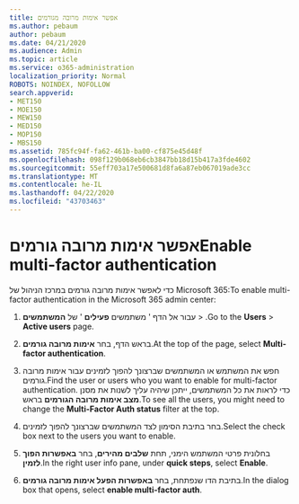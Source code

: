 ```yaml
---
title: אפשר אימות מרובה מגורמים
ms.author: pebaum
author: pebaum
ms.date: 04/21/2020
ms.audience: Admin
ms.topic: article
ms.service: o365-administration
localization_priority: Normal
ROBOTS: NOINDEX, NOFOLLOW
search.appverid:
- MET150
- MOE150
- MEW150
- MED150
- MOP150
- MBS150
ms.assetid: 785fc94f-fa62-461b-ba00-cf875e45d48f
ms.openlocfilehash: 098f129b068eb6cb3847bb18d15b417a3fde4602
ms.sourcegitcommit: 55eff703a17e500681d8fa6a87eb067019ade3cc
ms.translationtype: MT
ms.contentlocale: he-IL
ms.lasthandoff: 04/22/2020
ms.locfileid: "43703463"
---
```

# <a name="enable-multi-factor-authentication"></a><span data-ttu-id="822b0-102">אפשר אימות מרובה גורמים</span><span class="sxs-lookup"><span data-stu-id="822b0-102">Enable multi-factor authentication</span></span>

<span data-ttu-id="822b0-103">כדי לאפשר אימות מרובה גורמים במרכז הניהול של Microsoft 365:</span><span class="sxs-lookup"><span data-stu-id="822b0-103">To enable multi-factor authentication in the Microsoft 365 admin center:</span></span>

1. <span data-ttu-id="822b0-104">עבור אל הדף ' משתמשים **פעילים** ' של **המשתמשים** \> .</span><span class="sxs-lookup"><span data-stu-id="822b0-104">Go to the **Users** \> **Active users** page.</span></span>
    
2. <span data-ttu-id="822b0-105">בראש הדף, בחר **אימות מרובה גורמים**.</span><span class="sxs-lookup"><span data-stu-id="822b0-105">At the top of the page, select **Multi-factor authentication**.</span></span> 
    
3. <span data-ttu-id="822b0-106">חפש את המשתמש או המשתמשים שברצונך להפוך לזמינים עבור אימות מרובה גורמים.</span><span class="sxs-lookup"><span data-stu-id="822b0-106">Find the user or users who you want to enable for multi-factor authentication.</span></span> <span data-ttu-id="822b0-107">כדי לראות את כל המשתמשים, ייתכן שיהיה עליך לשנות את מסנן **מצב אימות מרובה הגורמים** בראש.</span><span class="sxs-lookup"><span data-stu-id="822b0-107">To see all the users, you might need to change the **Multi-Factor Auth status** filter at the top.</span></span>
    
4. <span data-ttu-id="822b0-108">בחר בתיבת הסימון לצד המשתמשים שברצונך להפוך לזמינים.</span><span class="sxs-lookup"><span data-stu-id="822b0-108">Select the check box next to the users you want to enable.</span></span>
    
5.  <span data-ttu-id="822b0-109">בחלונית פרטי המשתמש הימני, תחת **שלבים מהירים**, בחר **באפשרות הפוך לזמין**.</span><span class="sxs-lookup"><span data-stu-id="822b0-109">In the right user info pane, under **quick steps**, select **Enable**.</span></span> 
    
6. <span data-ttu-id="822b0-110">בתיבת הדו שנפתחת, בחר **באפשרות הפעל אימות מרובה גורמים**.</span><span class="sxs-lookup"><span data-stu-id="822b0-110">In the dialog box that opens, select **enable multi-factor auth**.</span></span> 
    

